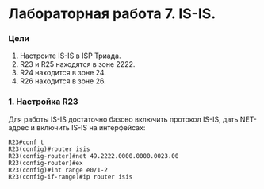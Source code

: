 # Лабораторная работа 7. IS-IS.
### Цели
1. Настроите IS-IS в ISP Триада.
2. R23 и R25 находятся в зоне 2222.
3. R24 находится в зоне 24.
4. R26 находится в зоне 26.
### 1. Настройка R23
Для работы IS-IS достаточно базово включить протокол IS-IS, дать NET-адрес и включить IS-IS на интерфейсах:
```
R23#conf t
R23(config)#router isis
R23(config-router)#net 49.2222.0000.0000.0023.00
R23(config-router)#ex
R23(config)#int range e0/1-2
R23(config-if-range)#ip router isis
```
